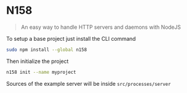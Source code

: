 # N158

> An easy way to handle HTTP servers and daemons with NodeJS

To setup a base project just install the CLI command

```bash
sudo npm install --global n158
```

Then initialize the project

```bash
n158 init --name myproject
```

Sources of the example server will be inside `src/processes/server`